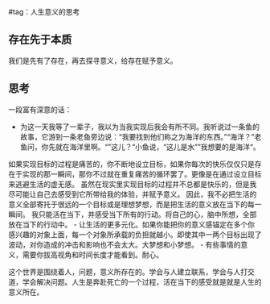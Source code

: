 #tag：人生意义的思考
## 存在先于本质

我们是先有了存在，再去探寻意义，给存在赋予意义。
## 思考
一段富有深意的话：
- 为这一天我等了一辈子，我以为当我实现后我会有所不同。我听说过一条鱼的故事，它游到一条老鱼旁边说：“我要找到他们称之为海洋的东西。”“海洋？”老鱼问，你先就在海洋里啊。“”这儿？“小鱼说，“这儿是水””我想要的是海洋“。

如果实现目标的过程是痛苦的，你不断地设立目标，如果你每次的快乐仅仅只是存在于实现的那一瞬间，那你不过就在重复痛苦的循环罢了。更像是在通过设立目标来逃避生活的虚无感。
虽然在现实里实现目标的过程并不总都是快乐的，但是我尽可能让自己去感受到它所带给我的体验，并赋予意义。
因此，我不必把生活的意义全部寄托于很远的一个目标或是理想梦想，而是把生活的意义放在当下的每一瞬间。
我只能活在当下，并感受当下所有的行动。将自己的心，脑中所想，全部放在当下的行动中。
		- 让生活的更多元化。如果你能把你的意义感锚定在多个你感兴趣的对象上面，每一个对象所承载的负担就越小。即使其中一两个目标出现了波动，对你造成的冲击和影响也不会太大。大梦想和小梦想。
		- 有些事情的意义，需要你拔高视角和时间长度才能看到。耐心。

这个世界是围绕着人，问题，意义所存在的。学会与人建立联系，学会与人打交道，学会解决问题。人生是奔赴死亡的一个过程，活在当下的感受就是就是人生的意义所在。
